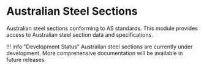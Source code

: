 # Australian Steel Sections

Australian steel sections conforming to AS standards. This module provides access to Australian steel section data and specifications.

!!! info "Development Status"
    Australian steel sections are currently under development. More comprehensive documentation will be available in future releases.
